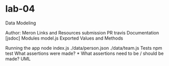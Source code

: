 # lab-04
Data Modeling

Author: Meron
Links and Resources
submission PR
travis
Documentation
[jsdoc]
Modules
model.js
Exported Values and Methods

Running the app
node index.js ./data/person.json ./data/team.js
Tests
npm test
What assertions were made? *
What assertions need to be / should be made?
UML